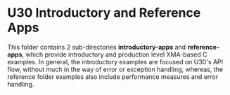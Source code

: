 # U30 Introductory and Reference Apps
This folder contains 2 sub-directories **introductory-apps** and **reference-apps**, which provide introductory and production level XMA-based C examples. In general, the introductory examples are focused on U30's API flow, without much in the way of error or exception handling, whereas, the reference folder examples also include performance measures and error handling.